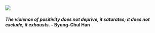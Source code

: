 <img src="https://i.imgur.com/UfT09Bn.jpeg"/>

#### _The violence of positivity does not deprive, it saturates; it does not exclude, it exhausts._ - Byung-Chul Han
